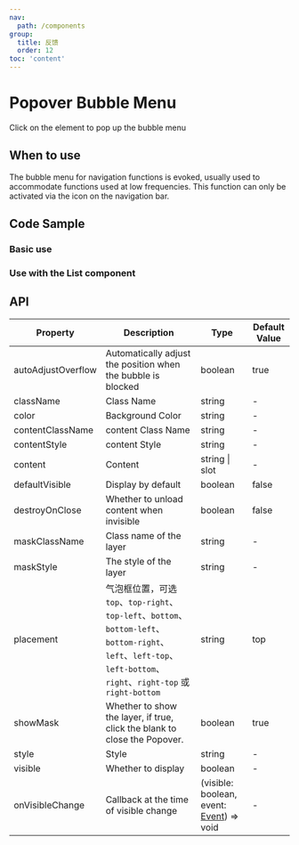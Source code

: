 ```yaml
---
nav:
  path: /components
group:
  title: 反馈
  order: 12
toc: 'content'
---
```


# Popover Bubble Menu

<!-- <code src="../../docs/components/compatibility.tsx" inline="true"></code> -->
Click on the element to pop up the bubble menu

## When to use

The bubble menu for navigation functions is evoked, usually used to accommodate functions used at low frequencies. This function can only be activated via the icon on the navigation bar.

## Code Sample

### Basic use

<code src='../../demo/pages/Popover/index' noChangeButton></code>

### Use with the List component

<!-- <code src='pages/PopoverList/index' noChangeButton></code> -->

## API

| Property                | Description                                                | Type                                                                 | Default Value |
|-------------------|---------------------------------------------------|--------------------------------------------------------------------|------|
| autoAdjustOverflow | Automatically adjust the position when the bubble is blocked                                    | boolean                                                            | true |
| className          | Class Name                                               | string                                                            | -    |
| color              | Background Color                                              | string                                                            | -    |
| contentClassName   | content Class Name                                        | string                                                            | -    |
| contentStyle       | content Style                                         | string                                                            | -    |
| content            | Content                                               | string \| slot                                                   | -    |
| defaultVisible     | Display by default                                            | boolean                                                           | false|
| destroyOnClose     | Whether to unload content when invisible                                        | boolean                                                           | false|
| maskClassName      | Class name of the layer                                            | string                                                            | -    |
| maskStyle          | The style of the layer                                            | string                                                            | -    |
| placement          | 气泡框位置，可选 `top`、`top-right`、`top-left`、`bottom`、`bottom-left`、`bottom-right`、`left`、`left-top`、`left-bottom`、`right`、`right-top` 或 `right-bottom` | string                                                            | top  |
| showMask           | Whether to show the layer, if true, click the blank to close the Popover.                  | boolean                                                           | true |
| style              | Style                                               | string                                                            | -    |
| visible            | Whether to display                                             | boolean                                                           | -    |
| onVisibleChange    | Callback at the time of visible change                                     | (visible: boolean, event: [Event](https://opendocs.alipay.com/mini/framework/event-object)) => void | -    |
